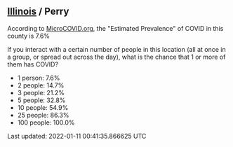
## [Illinois](/united-states/illinois) / Perry

According to [MicroCOVID.org](http://microcovid.org),
the "Estimated Prevalence" of COVID in this county is 7.6%

If you interact with a certain number of people in this location
(all at once in a group, or spread out across the day), what is the chance that
1 or more of them has COVID?

- 1 person: 7.6%
- 2 people: 14.7%
- 3 people: 21.2%
- 5 people: 32.8%
- 10 people: 54.9%
- 25 people: 86.3%
- 100 people: 100.0%

Last updated: 2022-01-11 00:41:35.866625 UTC
